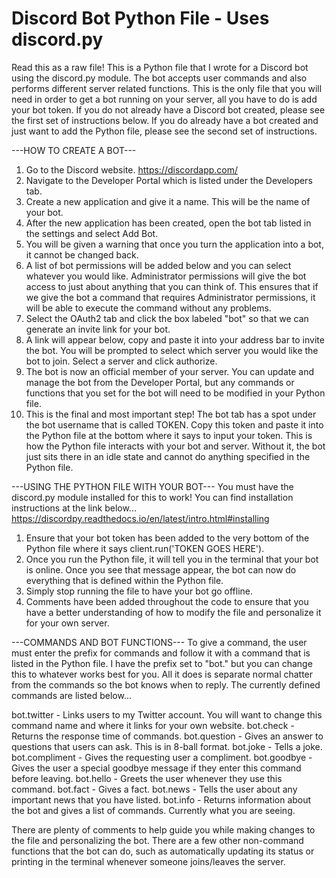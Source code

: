 # Discord Bot Python File - Uses discord.py
Read this as a raw file! This is a Python file that I wrote for a Discord bot using the discord.py module. The bot accepts user commands and also performs different server related functions. This is the only file that you will need in order to get a bot running on your server, all you have to do is add your bot token. If you do not already have a Discord bot created, please see the first set of instructions below. If you do already have a bot created and just want to add the Python file, please see the second set of instructions.

---HOW TO CREATE A BOT---
1. Go to the Discord website. https://discordapp.com/
2. Navigate to the Developer Portal which is listed under the Developers tab.
3. Create a new application and give it a name. This will be the name of your bot.
4. After the new application has been created, open the bot tab listed in the settings and select Add Bot.
5. You will be given a warning that once you turn the application into a bot, it cannot be changed back.
6. A list of bot permissions will be added below and you can select whatever you would like. Administrator permissions will give the bot access to just about anything that you can think of. This ensures that if we give the bot a command that requires Administrator permissions, it will be able to execute the command without any problems.
7. Select the OAuth2 tab and click the box labeled "bot" so that we can generate an invite link for your bot.
8. A link will appear below, copy and paste it into your address bar to invite the bot. You will be prompted to select which server you would like the bot to join. Select a server and click authorize. 
9. The bot is now an official member of your server. You can update and manage the bot from the Developer Portal, but any commands or functions that you set for the bot will need to be modified in your Python file.
10. This is the final and most important step! The bot tab has a spot under the bot username that is called TOKEN. Copy this token and paste it into the Python file at the bottom where it says to input your token. This is how the Python file interacts with your bot and server. Without it, the bot just sits there in an idle state and cannot do anything specified in the Python file.

---USING THE PYTHON FILE WITH YOUR BOT---
You must have the discord.py module installed for this to work! You can find installation instructions at the link below... https://discordpy.readthedocs.io/en/latest/intro.html#installing

1. Ensure that your bot token has been added to the very bottom of the Python file where it says client.run('TOKEN GOES HERE').
2. Once you run the Python file, it will tell you in the terminal that your bot is online. Once you see that message appear, the bot can now do everything that is defined within the Python file.
3. Simply stop running the file to have your bot go offline.
4. Comments have been added throughout the code to ensure that you have a better understanding of how to modify the file and personalize it for your own server.

---COMMANDS AND BOT FUNCTIONS---
To give a command, the user must enter the prefix for commands and follow it with a command that is listed in the Python file. I have the prefix set to "bot." but you can change this to whatever works best for you. All it does is separate normal chatter from the commands so the bot knows when to reply. The currently defined commands are listed below...

bot.twitter - Links users to my Twitter account. You will want to change this command name and where it links for your own website.
bot.check - Returns the response time of commands.
bot.question - Gives an answer to questions that users can ask. This is in 8-ball format.
bot.joke - Tells a joke.
bot.compliment - Gives the requesting user a compliment.
bot.goodbye - Gives the user a special goodbye message if they enter this command before leaving.
bot.hello - Greets the user whenever they use this command.
bot.fact - Gives a fact.
bot.news - Tells the user about any important news that you have listed.
bot.info - Returns information about the bot and gives a list of commands. Currently what you are seeing.

There are plenty of comments to help guide you while making changes to the file and personalizing the bot. There are a few other non-command functions that the bot can do, such as automatically updating its status or printing in the terminal whenever someone joins/leaves the server. 
